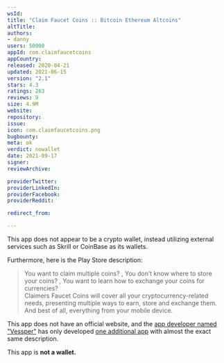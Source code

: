 ```yaml
---
wsId: 
title: "Claim Faucet Coins :: Bitcoin Ethereum Altcoins"
altTitle: 
authors:
- danny
users: 50000
appId: com.claimfaucetcoins
appCountry: 
released: 2020-04-21
updated: 2021-06-15
version: "2.1"
stars: 4.3
ratings: 263
reviews: 9
size: 4.9M
website: 
repository: 
issue: 
icon: com.claimfaucetcoins.png
bugbounty: 
meta: ok
verdict: nowallet
date: 2021-09-17
signer: 
reviewArchive:

providerTwitter: 
providerLinkedIn: 
providerFacebook: 
providerReddit: 

redirect_from:

---
```


This app does not appear to be a crypto wallet, instead utilizing external services such as Skrill or CoinBase as its wallets.

Furthermore, here is the Play Store description:

> You want to claim multiple coins? , You don’t know where to store your coins? , You want to learn how to exchange your coins for currencies? <br>
Claimers Faucet Coins will cover all your cryptocurrency-related needs, presenting multiple ways to earn, store and exchange them. And best of all, everything from your mobile device.

This app does not have an official website, and the [app developer named "Vessper"](https://play.google.com/store/apps/developer?id=Vessper) has only developed [one additional app](https://play.google.com/store/apps/details?id=com.claimersmulticoins) with almost the exact same description.

This app is **not a wallet.**